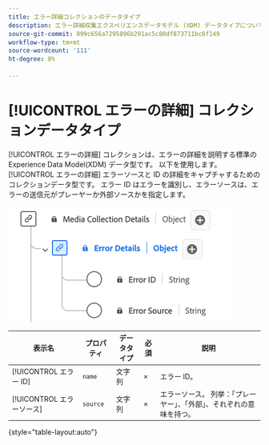 ```yaml
---
title: エラー詳細コレクションのデータタイプ
description: エラー詳細収集エクスペリエンスデータモデル (XDM) データタイプについて説明します。
source-git-commit: 899c656a7295896b291ac5c80df873711bc6f149
workflow-type: tm+mt
source-wordcount: '111'
ht-degree: 8%

---
```


# [!UICONTROL エラーの詳細] コレクションデータタイプ

[!UICONTROL エラーの詳細] コレクションは、エラーの詳細を説明する標準の Experience Data Model(XDM) データ型です。 以下を使用します。 [!UICONTROL エラーの詳細] エラーソースと ID の詳細をキャプチャするためのコレクションデータ型です。 エラー ID はエラーを識別し、エラーソースは、エラーの送信元がプレーヤーか外部ソースかを指定します。

![Error Details Information データ型の図です。](../images/data-types/error-details-collection.png)

| 表示名 | プロパティ | データタイプ | 必須 | 説明 |
|----------------------------|--------------|-----------|----------|-----------------------------------------------|
| [!UICONTROL エラー ID] | `name` | 文字列 | × | エラー ID。 |
| [!UICONTROL エラーソース] | `source` | 文字列 | × | エラーソース。 列挙：「プレーヤー」、「外部」、それぞれの意味を持つ。 |

{style="table-layout:auto"}
